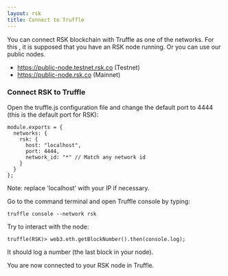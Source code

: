 ```yaml
---
layout: rsk
title: Connect to Truffle
---
```

You can connect RSK blockchain with Truffle as one of the networks. For this , it is supposed that you have an RSK node running. Or you can use our public nodes.

* https://public-node.testnet.rsk.co (Testnet)
* https://public-node.rsk.co (Mainnet)


### Connect RSK to Truffle

Open the truffle.js configuration file and change the default port to 4444 (this is the default port for RSK):

```
module.exports = {
  networks: {
    rsk: {
      host: "localhost",
      port: 4444,
      network_id: "*" // Match any network id
    }
  }
};
```
Note: replace 'localhost' with your IP if necessary.

Go to the command terminal and open Truffle console by typing:
```
truffle console --network rsk
```

Try to interact with the node:
```
truffle(RSK)> web3.eth.getBlockNumber().then(console.log);
```
It should log a number (the last block in your node).

You are now connected to your RSK node in Truffle.

